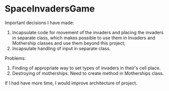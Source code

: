 # SpaceInvadersGame
Important decisions I have made:
1. Incapsulate code for movement of the invaders and placing the invaders in separate class, which makes possible to use them in Invaders and Mothership classes
   and use them beyond this project;
2. Incapsulate handling of input in separate class.

Problems:
1. Finding of appropriate way to set types of invaders in their's cell place.
2. Destroying of motherships. Need to create method in Motherships class.

If I had have more time, I would improve architecture of project.
